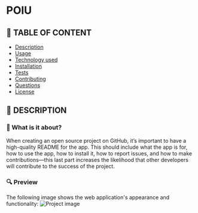 # POIU

## 🚩 TABLE OF CONTENT

- [Description](#-description)
- [Usage](#-usage)
- [Technology used](#-technology-used)
- [Installation](#-installation)
- [Tests](#-tests)
- [Contributing](#-contributing)
- [Questions](#-questions)
- [License](#-license)

## 📖 DESCRIPTION

### 🎯 What is it about?

When creating an open source project on GitHub, it’s important to have a high-quality README for the app. This should include what the app is for, how to use the app, how to install it, how to report issues, and how to make contributions—this last part increases the likelihood that other developers will contribute to the success of the project.

### 🔍 Preview

The following image shows the web application's appearance and functionality:
![Project image](https://picsum.photos/id/1/800/500)
